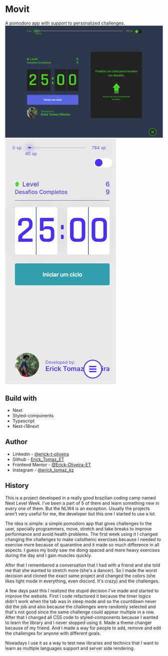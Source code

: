 # Movit

A pomodoro app with support to personalized challenges.
![Movit Homepage](./.github/homepage.png)
![Movit Mobile Homepage](./.github/mobile.png)

## Build with

- Next
- Styled-components
- Typescript
- Next-i18next

## Author

- Linkedin - [@erick-t-oliveira](https://www.linkedin.com/in/erick-t-oliveira/)
- Github - [Erick_Tomaz_ET](https://github.com/Erick-Oliveira-ET)
- Frontend Mentor - [@Erick-Oliveira-ET](https://www.frontendmentor.io/profile/Erick-Oliveira-ET)
- Instagram - [@erick_tomaz_kz](https://www.instagram.com/erick_tomaz_kz/)

## History

This is a project developed in a really good brazilian coding camp named Next Level Week. I've been a part of 5 of them and learn something new in every one of them. But the NLW4 is an exception. Usually the projects aren't very useful for me, the developer but this one I started to use a lot.

The idea is simple: a simple pomodoro app that gives challenges to the user, specially programmers, move, stretch and take breaks to improve performance and avoid health problems. The first week using it I changed changing the challenges to make calisthenic exercises because I needed to exercise more because of quarantine and it made so much difference in all aspects. I guess my body saw me doing spaced and more heavy exercises during the day and I gain muscles quickly.

After that I remembered a conversation that I had with a friend and she told me that she wanted to stretch more (she's a dancer). So I made the worst decision and cloned the exact same project and changed the colors (she likes light mode in everything, even discord. It's crazy) and the challenges.

A few days past this I realized the stupid decision I've made and started to improve the website. First I code refactored it because the timer logics didn't work when the tab was in sleep mode and so the countdown never did the job and also because the challenges were randomly selected and that's not good since the same challenge could appear multiple in a row. After that I changed all CSS code to styled-components because I wanted to learn the library and I never stopped using it. Made a theme changer because of my friend. And I made a way for people to add, remove and edit the challenges for anyone with different goals.

Nowadays I use it as a way to test new libraries and technics that I want to learn as multiple languages support and server side rendering.

